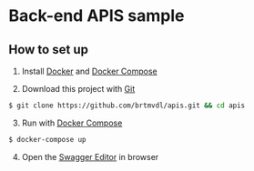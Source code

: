 # Back-end APIS sample

## How to set up

1. Install [Docker]() and [Docker Compose]()

2. Download this project with [Git]()

```sh
$ git clone https://github.com/brtmvdl/apis.git && cd apis
```

3. Run with [Docker Compose]()

```sh
$ docker-compose up
```

4. Open the [Swagger Editor](http://localhost:2200) in browser 
